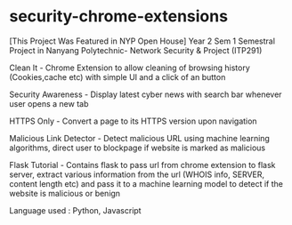 # security-chrome-extensions
[This Project Was Featured in NYP Open House]
Year 2 Sem 1 Semestral Project in Nanyang Polytechnic- Network Security & Project (ITP291)

Clean It - Chrome Extension to allow cleaning of browsing history (Cookies,cache etc) with simple UI and a click of an button	

Security Awareness - Display latest cyber news with search bar whenever user opens a new tab	

HTTPS Only - Convert a page  to its HTTPS version upon navigation	

Malicious Link Detector - Detect malicious URL using machine learning algorithms, direct user to blockpage if website is marked as malicious	

Flask Tutorial - Contains flask to pass url from chrome extension to flask server, extract various information from the url (WHOIS info, SERVER, content length etc) and pass it to a machine learning model to detect if the website is malicious or benign

Language used : Python, Javascript

